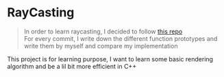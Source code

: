 # RayCasting

> In order to learn raycasting, I decided to follow [this repo](https://github.com/ssloy/tinyraycaster)  
> For every commit, I write down the different function prototypes and write them by myself and compare my implementation 

This project is for learning purpose, I want to learn some basic rendering algorithm and be a lil bit more efficient in C++
